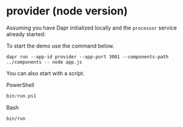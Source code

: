 # provider (node version)

Assuming you have Dapr initialized locally and the `processor` service already started:

To start the demo use the command below.

```shell
dapr run --app-id provider --app-port 3001 --components-path ../components -- node app.js
```

You can also start with a script.

PowerShell

```powershell
bin/run.ps1
```

Bash

```bash
bin/run
```